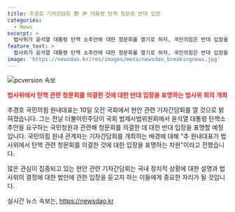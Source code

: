 ```yaml
---
title: 추경호 기자간담회 野 尹 대통령 탄핵 청문회 반대 입장
categories:
  - News
excerpt: >
  법사위가 윤석열 대통령 탄핵 소추안에 대한 청문회를 열기로 하자, 국민의힘은 반대 입장을 표명했다. 추경호 원내대표는 이에 대한 입장을 밝히기 위해 10일 국회에서 기자간담회를 개최할 예정이다. 이에 대한 국민의힘 소속 법사위원들은 성명을 내고, 청문회 결정을 비판하며 국정을 혼란에 빠뜨리고 국론을 분열시킬 것이라고 우려했다.
feature_text: >
  법사위가 윤석열 대통령 탄핵 소추안에 대한 청문회를 열기로 하자, 국민의힘은 반대 입장을 표명했다. 추경호 원내대표는 이에 대한 입장을 밝히기 위해 10일 국회에서 기자간담회를 개최할 예정이다. 이에 대한 국민의힘 소속 법사위원들은 성명을 내고, 청문회 결정을 비판하며 국정을 혼란에 빠뜨리고 국론을 분열시킬 것이라고 우려했다.
image: 'https://newsdao.kr/res/images/meta/newsdao_breakingnews.jpg'
---
```


<p><img src="https://newsdao.kr/res/images/meta/newsdao_breakingnews.jpg" alt="pcversion 속보" /></p>

<p><b><span style="color: #ee2323;">법사위에서 탄핵 관련 청문회를 의결한 것에 대한 반대 입장을 표명하는 법사위 회의 개최</span></b></p>

<p>추경호 국민의힘 원내대표는 10일 오전 국회에서 현안 관련 기자간담회를 열 것으로 밝혀졌습니다. 그는 전날 더불어민주당이 국회 법제사법위원회에서 윤석열 대통령 탄핵소추안을 요구하는 국민청원과 관련해 청문회를 의결한 데 대한 반대 입장을 표명할 예정입니다. 국민의힘 원내 관계자는 기자간담회를 개최하는 배경에 대해 "추 원내대표가 법사위에서 탄핵 관련 청문회를 의결한 것에 대한 입장을 표명하는 차원"이라고 전했습니다. </p>

<p>많은 관심이 집중되고 있는 현안 관련 기자간담회는 국내 정치적 상황에 대한 설명과 법사위의 결정에 대한 법안에 관한 입장을 듣고자 하는 이들에게 중요한 자리가 될 것입니다.</p>
실시간 뉴스 속보는, <a href="https://newsdao.kr" rel="dofollow">https://newsdao.kr</a>


